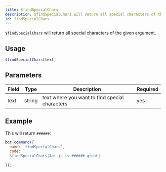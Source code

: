 ```yaml
---
title: $findSpecialChars 
description: $findSpecialChars will return all special characters of the given argument.
id: findSpecialChars
---
```


`$findSpecialChars` will return all special characters of the given argument.

## Usage

```php
$findSpecialChars[text]
```

## Parameters 


| Field | Type   | Description                                    | Required |
| ----- | ------ | ---------------------------------------------- | -------- |
| text  | string | text where you want to find special characters | yes      |


## Example

This will return `######`:

```javascript
bot.command({
  name: 'findSpecialChars',
  code: `
  $findSpecialChars[Aoi.js is ###### great]
  `
});
```
